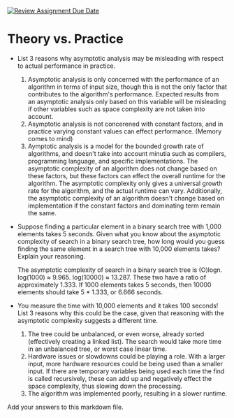 [![Review Assignment Due Date](https://classroom.github.com/assets/deadline-readme-button-24ddc0f5d75046c5622901739e7c5dd533143b0c8e959d652212380cedb1ea36.svg)](https://classroom.github.com/a/FgMJElkj)
# Theory vs. Practice

- List 3 reasons why asymptotic analysis may be misleading with respect to
  actual performance in practice.

  1. Asymptotic analysis is only concerned with the performance of an algorithm in terms of input size, though this is not the only factor that contributes to the algorithm's performance. Expected results from an asymptotic analysis only based on this variable will be misleading if other variables such as space complexity are not taken into account. 
  2. Asymptotic analysis is not concerened with constant factors, and in practice varying constant values can effect performance. (Memory comes to mind)
  3. Aymptotic analysis is a model for the bounded growth rate of algorithms, and doesn't take into account minutia such as compilers, programming language, and specific implementations. The asymptotic complexity of an algorithm does not change based on these factors, but these factors can effect the overall runtime for the algorithm. The asymptotic complexity only gives a universal growth rate for the algorithm, and the actual runtime can vary. Additionally, the asymptotic complexity of an algorithm doesn't change based on implementation if the constant factors and dominating term remain the same. 

- Suppose finding a particular element in a binary search tree with 1,000
  elements takes 5 seconds. Given what you know about the asymptotic complexity
  of search in a binary search tree, how long would you guess finding the same
  element in a search tree with 10,000 elements takes? Explain your reasoning.

  The asymptotic complexity of search in a binary search tree is (O)logn. log(1000) ≈ 9.965. log(10000) ≈ 13.287. These two have a ratio of approximately 1.333. If 1000 elements takes 5 seconds, then 10000 elements should take 5 * 1.333, or 6.666 seconds. 

- You measure the time with 10,000 elements and it takes 100 seconds! List 3
  reasons why this could be the case, given that reasoning with the asymptotic
  complexity suggests a different time.

  1. The tree could be unbalanced, or even worse, already sorted (effectively creating a linked list). The search would take more time in an unbalanced tree, or worst case linear time.
  2. Hardware issues or slowdowns could be playing a role. With a larger input, more hardware resources could be being used than a smaller input. If there are temporary variables being used each time the find is called recursively, these can add up and negatively effect the space complexity, thus slowing down the processing. 
  3. The algorithm was implemented poorly, resulting in a slower runtime. 

Add your answers to this markdown file.
